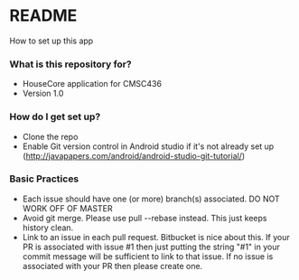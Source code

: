 # README #

How to set up this app

### What is this repository for? ###

* HouseCore application for CMSC436
* Version 1.0

### How do I get set up? ###

* Clone the repo
* Enable Git version control in Android studio if it's not already set up (http://javapapers.com/android/android-studio-git-tutorial/)

### Basic Practices ###
* Each issue should have one (or more) branch(s) associated. DO NOT WORK OFF OF MASTER
* Avoid git merge. Please use pull --rebase instead. This just keeps history clean.
* Link to an issue in each pull request. Bitbucket is nice about this. If your PR is associated with issue #1 then just putting the string "#1" in your commit message will be sufficient to link to that issue. If no issue is associated with your PR then please create one.